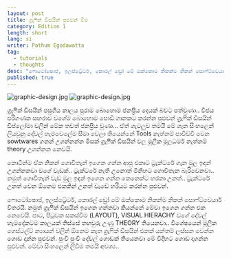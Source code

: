 ```yaml
---
layout: post
title: ග්‍රැෆික් ඩිසයින් පුළුවන් වීම
category: Edition 1
length: short
lang: si
writer: Pathum Egodawatta
tag:
  - tutorials
  - thoughts
desc: "ෆොටෝෂොප්, ඉලස්ට්‍රේටර්, කොරල් ඩ්‍රෝ මේ ඔක්කොම නිකන්ම නිකන් සොෆ්ට්වෙයාර් විතරයි. නමුත් ග්‍රැෆික් ඩිසයින් ඉගෙන ගන්නවා කියන්නේ මේවා ඉගෙන ගන්න එක නෙවෙයි."
published: true
---
```




![graphic-design.jpg](https://raw.githubusercontent.com/mooniak/colombore/gh-pages/_posts/graphic-design.jpg)
![graphic-design.jpg]({{site.baseurl}}/_posts/graphic-design.jpg)


ග්‍රැෆික් ඩිසයින් පසුගිය කාලය පුරාම බොහොම ජනප්‍රිය දෙයක් බවට පත්වුණා.. විජය පරිගණක සඟරාව වගේම බොහොම පොඩි ගානකට කරන්න පුළුවන් ග්‍රැෆික් ඩිසයින් ඩිප්ලෝමා වලින් මේක තවත් ජනප්‍රිය වුණා... ඒත් ගැටලුව තමයි මේ ගැන සිංහලෙන් ලියවුනු දේවල් හැමවෙලේම සීමා වෙලා තියෙන්නේ Tools නැත්නම් පාවිච්චි වෙන sowtwares ගනන් උගන්නන්න මිසක් ග්‍රැෆික් ඩිසයින් වල මූලික මූලධර්ම නැත්නම් theory උගන්නන නෙවයි.

කොටින්ම ඒක නිකන් ගොවිතැන් ඉගෙන ගන්න ආපු එකාට ට්‍රැක්ටරේ ගැන මුල ඉඳන් උගන්නනවා වගේ වැඩක්.. ට්‍රැක්ටරේ නැති උනොත් මිනිහට ගොවිතැන බැරිවෙනවා.. නමුත් ගොවිතැන් වැඩ මුල ඉඳන් ඉගෙන ගන්න කෙනෙක්ට හරකා උනත්.. ට්‍රැක්ටරේ උනත් වෙන ඕනෙම එකකින් උනත් වැඩේ හරියට කරන්න පුළුවන්.

ෆොටෝෂොප්, ඉලස්ට්‍රේටර්, කොරල් ඩ්‍රෝ මේ ඔක්කොම නිකන්ම නිකන් සොෆ්ට්වෙයාර් විතරයි. නමුත් ග්‍රැෆික් ඩිසයින් ඉගෙන ගන්නවා කියන්නේ මේවා ඉගෙන ගන්න එක නෙවෙයි. පාට, පිටුවක සකස්වීම (LAYOUT), VISUAL HIERACHY වගේ දේවල් හැමදේකටම කාලයක් තිස්සේ තහවුරු උණු THEORY තියෙනවා.. විශේෂයෙන් මූලික ගෙස්ටල්ට් න්‍යායන් වලින් ඕනෙම කැත ග්‍රැෆික් ඩිසයින් එකක් යන්තම් ලස්සන වෙන්න ගොඩ දාන්න පුළුවන්. පුංචි පුංචි දේවල් ගොඩක් තියෙනවා මේ විදිහට ගොඩ දාගන්න පුළුවන්. මේවා සිංහලෙන් ලිවීම තමයි අවශ්‍ය..

